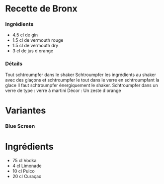 # Recette de Bronx

### Ingrédients

* 4.5 cl de gin
* 1.5 cl de vermouth rouge
* 1.5 cl de vermouth dry
* 3 cl de jus d orange

### Détails

Tout schtroumpfer dans le shaker
Schtroumpfer les ingrédients au shaker avec des glaçons et schtroumpfer le tout dans le verre en schtroumpfant la glace
Il faut schtroumpfer énergiquement le shaker.
Schtroumpfer dans un verre de type : verre à martini
Décor : Un zeste d orange

# Variantes

### Blue Screen

# Ingrédients

* 75 cl Vodka
* 4 cl Limonade
* 10 cl Pulco
* 20 cl Curaçao
